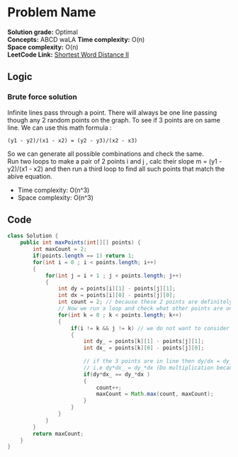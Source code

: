 # Problem Name

**Solution grade:** Optimal  
**Concepts:** ABCD waLA
**Time complexity:** O(n)  
**Space complexity:** O(n)  
**LeetCode Link:** [Shortest Word Distance II](https://leetcode.com/problems/KADASBDVBDSVBKJDS)

## Logic




### Brute force solution

Infinite lines pass through a point.
There will always be one line passing though any 2 random points on the graph.
To see if 3 points are on same line. We can use this math formula :

```
(y1 - y2)/(x1 - x2) = (y2 - y3)/(x2 - x3)
```
So we can generate all possible combinations and check the same.<br>
Run two loops to make a pair of 2 points i and j , calc their slope m = (y1 - y2)/(x1 - x2) and then run a third loop to find all such points that match the abive equation.

- Time complexity: O(n^3)
- Space complexity: O(n^3)


## Code

```java
class Solution {
    public int maxPoints(int[][] points) {
        int maxCount = 2;
        if(points.length == 1) return 1;
        for(int i = 0 ; i < points.length; i++)
        {
            for(int j = i + 1 ; j < points.length; j++)
            {
                int dy = points[i][1] - points[j][1];
                int dx = points[i][0] - points[j][0];
                int count = 2; // because these 2 points are definitely on a line
                // Now we run a loop and check what other points are on the same line
                for(int k = 0 ; k < points.length; k++)
                {
                    if(i != k && j != k) // we do not want to consider already taken points
                    {
                        int dy_ = points[k][1] - points[j][1];
                        int dx_ = points[k][0] - points[j][0];
                        
                        // if the 3 points are in line then dy/dx = dy_/dx_
                        // i.e dy*dx_ = dy_*dx (Do multiplication because division my floats wagera handle karna padega and so on
                        if(dy*dx_ == dy_*dx )
                        {
                            count++;
                            maxCount = Math.max(count, maxCount);
                        }
                    }
                }
            }
        }
        return maxCount;
    }
}
```


